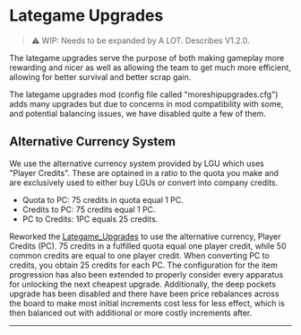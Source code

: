 # Lategame Upgrades

> ⚠️ WIP:
> Needs to be expanded by A LOT. Describes V1.2.0.

The lategame upgrades serve the purpose of both making gameplay more rewarding and nicer as well as allowing the team to get much more efficient, allowing for better survival and better scrap gain.

The lategame upgrades mod (config file called "moreshipupgrades.cfg") adds many upgrades but due to concerns in mod compatibility with some, and potential balancing issues, we have disabled quite a few of them.

## Alternative Currency System

We use the alternative currency system provided by LGU which uses "Player Credits". These are optained in a ratio to the quota you make and are exclusively used to either buy LGUs or convert into company credits.

- Quota to PC: 75 credits in quota equal 1 PC.
- Credits to PC: 75 credits equal 1 PC.
- PC to Credits: 1PC equals 25 credits.

Reworked the [Lategame_Upgrades](https://thunderstore.io/c/lethal-company/p/malco/Lategame_Upgrades/) to use the alternative currency, Player Credits (PC). 75 credits in a fulfilled quota equal one player credit, while 50 common credits are equal to one player credit. When converting PC to credits, you obtain 25 credits for each PC. The configuration for the item progression has also been extended to properly consider every apparatus for unlocking the next cheapest upgrade. Additionally, the deep pockets upgrade has been disabled and there have been price rebalances across the board to make most initial increments cost less for less effect, which is then balanced out with additional or more costly increments after.

- - -
